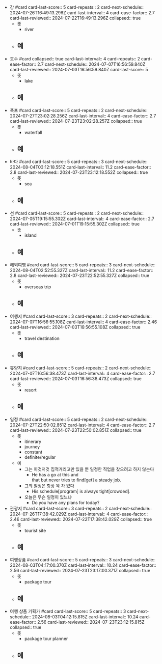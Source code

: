 - 강 #card
  card-last-score:: 5
  card-repeats:: 2
  card-next-schedule:: 2024-07-26T16:49:13.296Z
  card-last-interval:: 4
  card-ease-factor:: 2.7
  card-last-reviewed:: 2024-07-22T16:49:13.296Z
  collapsed:: true
	- 뜻
		- river
	- 예
		-
- 호수 #card
  collapsed:: true
  card-last-interval:: 4
  card-repeats:: 2
  card-ease-factor:: 2.7
  card-next-schedule:: 2024-07-07T16:56:59.840Z
  card-last-reviewed:: 2024-07-03T16:56:59.840Z
  card-last-score:: 5
	- 뜻
		- lake
	- 예
		-
- 폭포 #card
  card-last-score:: 5
  card-repeats:: 2
  card-next-schedule:: 2024-07-27T23:02:28.256Z
  card-last-interval:: 4
  card-ease-factor:: 2.7
  card-last-reviewed:: 2024-07-23T23:02:28.257Z
  collapsed:: true
	- 뜻
		- waterfall
	- 예
		-
- 바다 #card
  card-last-score:: 5
  card-repeats:: 3
  card-next-schedule:: 2024-08-04T03:12:18.551Z
  card-last-interval:: 11.2
  card-ease-factor:: 2.8
  card-last-reviewed:: 2024-07-23T23:12:18.552Z
  collapsed:: true
	- 뜻
		- sea
	- 예
		-
- 선 #card
  card-last-score:: 5
  card-repeats:: 2
  card-next-schedule:: 2024-07-05T19:15:55.302Z
  card-last-interval:: 4
  card-ease-factor:: 2.7
  card-last-reviewed:: 2024-07-01T19:15:55.302Z
  collapsed:: true
	- 뜻
		- island
	- 예
		-
- 해외여행 #card
  card-last-score:: 5
  card-repeats:: 3
  card-next-schedule:: 2024-08-04T02:52:55.327Z
  card-last-interval:: 11.2
  card-ease-factor:: 2.8
  card-last-reviewed:: 2024-07-23T22:52:55.327Z
  collapsed:: true
	- 뜻
		- overseas trip
	- 예
		-
- 여행지 #card
  card-last-score:: 3
  card-repeats:: 2
  card-next-schedule:: 2024-07-07T16:56:55.108Z
  card-last-interval:: 4
  card-ease-factor:: 2.46
  card-last-reviewed:: 2024-07-03T16:56:55.108Z
  collapsed:: true
	- 뜻
		- travel destination
	- 예
		-
- 휴양지 #card
  card-last-score:: 5
  card-repeats:: 2
  card-next-schedule:: 2024-07-07T16:56:38.473Z
  card-last-interval:: 4
  card-ease-factor:: 2.7
  card-last-reviewed:: 2024-07-03T16:56:38.473Z
  collapsed:: true
	- 뜻
		- resort
	- 예
		-
- 일정 #card
  card-last-score:: 5
  card-repeats:: 2
  card-next-schedule:: 2024-07-27T22:50:02.851Z
  card-last-interval:: 4
  card-ease-factor:: 2.7
  card-last-reviewed:: 2024-07-23T22:50:02.851Z
  collapsed:: true
	- 뜻
		- itinerary
		- journey
		- constant
		- definite/regular
	- 예
		- 그는 이것저것 집적거리고만 있을 뿐 일정한 직업을 찾으려고 하지 않는다
			- He has a go at this and that but never tries to find[get] a steady job.
		- 그의 일정은 항상 꽉 차 있다
			- His schedule[program] is always tight[crowded].
		- 오늘은 무슨 일정이 있느냐
			- Do you have any plans for today?
- 관광지 #card
  card-last-score:: 3
  card-repeats:: 2
  card-next-schedule:: 2024-07-26T17:38:42.029Z
  card-last-interval:: 4
  card-ease-factor:: 2.46
  card-last-reviewed:: 2024-07-22T17:38:42.029Z
  collapsed:: true
	- 뜻
		- tourist site
	- 예
		-
- 여행상품 #card
  card-last-score:: 5
  card-repeats:: 3
  card-next-schedule:: 2024-08-03T04:17:00.370Z
  card-last-interval:: 10.24
  card-ease-factor:: 2.56
  card-last-reviewed:: 2024-07-23T23:17:00.371Z
  collapsed:: true
	- 뜻
		- package tour
	- 예
		-
- 여행 상품 기획가 #card
  card-last-score:: 5
  card-repeats:: 3
  card-next-schedule:: 2024-08-03T04:12:15.815Z
  card-last-interval:: 10.24
  card-ease-factor:: 2.56
  card-last-reviewed:: 2024-07-23T23:12:15.815Z
  collapsed:: true
	- 뜻
		- package tour planner
	- 예
		-
